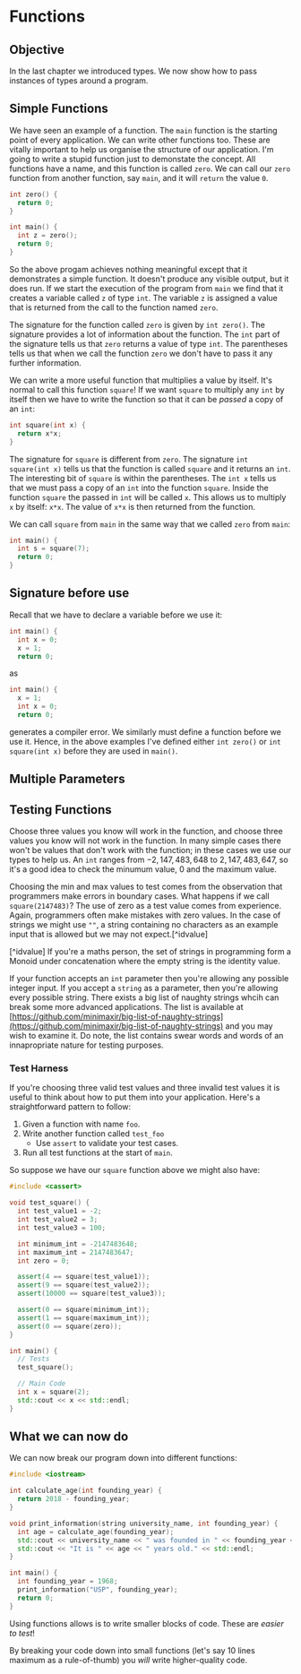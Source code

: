 
# Functions

## Objective

In the last chapter we introduced types.  We now show how to pass instances of types around a program.

## Simple Functions

We have seen an example of a function.  The `main` function is the starting point of every application.  We can write other functions too.  These are vitally important to help us organise the structure of our application.  I'm going to write a stupid function just to demonstate the concept.  All functions have a name, and this function is called `zero`.  We can call our `zero` function from another function, say `main`, and it will `return` the value `0`.

```c++
int zero() {
  return 0;
}

int main() {
  int z = zero();
  return 0;
}
```

So the above progam achieves nothing meaningful except that it demonstrates a simple function.  It doesn't produce any visible output, but it does run.  If we start the execution of the program from `main` we find that it creates a variable called `z` of type `int`.  The variable `z` is assigned a value that is returned from the call to the function named `zero`.

The signature for the function called `zero` is given by `int zero()`.  The signature provides a lot of information about the function.  The `int` part of the signature tells us that `zero` returns a value of type `int`.  The parentheses tells us that when we call the function `zero` we don't have to pass it any further information.

We can write a more useful function that multiplies a value by itself.  It's normal to call this function `square`!  If we want `square` to multiply any `int` by itself then we have to write the function so that it can be _passed_ a copy of an `int`:

```c++
int square(int x) {
  return x*x;
}
```

The signature for `square` is different from `zero`.  The signature `int square(int x)` tells us that the function is called `square` and it returns an `int`.  The interesting bit of `square` is within the parentheses.  The `int x` tells us that we must pass a copy of an `int` into the function `square`.  Inside the function `square` the passed in `int` will be called `x`.  This allows us to multiply `x` by itself: `x*x`.  The value of `x*x` is then returned from the function.

We can call `square` from `main` in the same way that we called `zero` from `main`:

```c++
int main() {
  int s = square(7);
  return 0;
}
```

## Signature before use

Recall that we have to declare a variable before we use it:

```c++
int main() {
  int x = 0;
  x = 1;
  return 0;
```

as

```c++
int main() {
  x = 1;
  int x = 0;
  return 0;
```

generates a compiler error.  We similarly must define a function before we use it.  Hence, in the above examples I've defined either `int zero()` or `int square(int x)` before they are used in `main()`.

## Multiple Parameters

## Testing Functions

Choose three values you know will work in the function, and choose three values you know will not work in the function.  In many simple cases there won't be values that don't work with the function; in these cases we use our types to help us.  An `int` ranges from $−2,147,483,648$ to $2,147,483,647$, so it's a good idea to check the minumum value, $0$ and the maximum value.

Choosing the min and max values to test comes from the observation that programmers make errors in boundary cases.  What happens if we call `square(2147483)`?  The use of zero as a test value comes from experience.  Again, programmers often make mistakes with zero values.  In the case of strings we might use `""`, a string containing no characters as an example input that is allowed but we may not expect.[^idvalue]

[^idvalue] If you're a maths person, the set of strings in programming form a Monoid under concatenation where the empty string is the identity value.

If your function accepts an `int` parameter then you're allowing any possible integer input.  If you accept a `string` as a parameter, then you're allowing every possible string.  There exists a big list of naughty strings whcih can break some more advanced applications.  The list is available at [https://github.com/minimaxir/big-list-of-naughty-strings](https://github.com/minimaxir/big-list-of-naughty-strings) and you may wish to examine it.  Do note, the list contains swear words and words of an innapropriate nature for testing purposes.

### Test Harness

If you're choosing three valid test values and three invalid test values it is useful to think about how to put them into your application.  Here's a straightforward pattern to follow:

  1. Given a function with name `foo`.
  2. Write another function called `test_foo`
     - Use `assert` to validate your test cases.
  3. Run all test functions at the start of `main`.

So suppose we have our `square` function above we might also have:

```c++
#include <cassert>

void test_square() {
  int test_value1 = -2;
  int test_value2 = 3;
  int test_value3 = 100;

  int minimum_int = -2147483648;
  int maximum_int = 2147483647;
  int zero = 0;

  assert(4 == square(test_value1));
  assert(9 == square(test_value2));
  assert(10000 == square(test_value3));

  assert(0 == square(minimum_int));
  assert(1 == square(maximum_int));
  assert(0 == square(zero));
}

int main() {
  // Tests
  test_square();

  // Main Code
  int x = square(2);
  std::cout << x << std::endl;
}
```


## What we can now do

We can now break our program down into different functions:

```c++
#include <iostream>

int calculate_age(int founding_year) {
  return 2018 - founding_year;
}

void print_information(string university_name, int founding_year) {
  int age = calculate_age(founding_year);
  std::cout << university_name << " was founded in " << founding_year << std::endl;
  std::cout << "It is " << age << " years old." << std::endl;
}

int main() {
  int founding_year = 1968;
  print_information("USP", founding_year);
  return 0;
}
```

Using functions allows is to write smaller blocks of code.  These are *easier to test*!

By breaking your code down into small functions (let's say 10 lines maximum as a rule-of-thumb) you _will_ write higher-quality code.